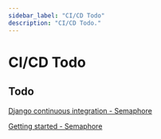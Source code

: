 ```yaml
---
sidebar_label: "CI/CD Todo"
description: "CI/CD Todo."
---
```


# CI/CD Todo

## Todo

[Django continuous integration - Semaphore](https://docs.semaphoreci.com/examples/django-continuous-integration/)

[Getting started - Semaphore](https://docs.semaphoreci.com/guided-tour/getting-started/)

